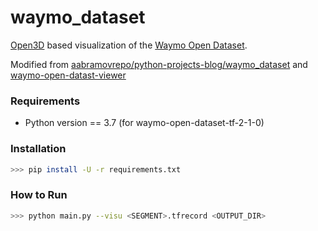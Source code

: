 # waymo_dataset
[Open3D](http://www.open3d.org/) based visualization of the [Waymo Open Dataset](https://waymo.com/intl/en_us/open/).

Modified from [aabramovrepo/python-projects-blog/waymo_dataset](https://github.com/aabramovrepo/python-projects-blog/tree/main/waymo_dataset) and [waymo-open-datast-viewer](https://github.com/erksch/waymo-open-dataset-viewer)

### Requirements

- Python version == 3.7 (for waymo-open-dataset-tf-2-1-0)

### Installation

```sh
>>> pip install -U -r requirements.txt
```

### How to Run

```sh
>>> python main.py --visu <SEGMENT>.tfrecord <OUTPUT_DIR>
```
